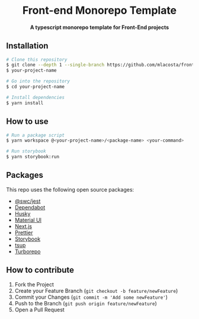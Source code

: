 <h1 align="center">
  <br>
  Front-end Monorepo Template
  <br>
</h1>

<h4 align="center">A typescript monorepo template for Front-End projects</h4>

## Installation

```bash
# Clone this repository
$ git clone --depth 1 --single-branch https://github.com/mlacosta/frontend-monorepo-template \ 
$ your-project-name

# Go into the repository
$ cd your-project-name

# Install dependencies
$ yarn install
```

## How to use

```bash
# Run a package script
$ yarn workspace @<your-project-name>/<package-name> <your-command>

# Run storybook
$ yarn storybook:run
```

## Packages

This repo uses the following open source packages:

- [@swc/jest](https://swc.rs/)
- [Dependabot](https://docs.github.com/en/code-security/supply-chain-security/keeping-your-dependencies-updated-automatically)
- [Husky](https://typicode.github.io/husky)
- [Material UI](https://mui.com/)
- [Next.js](https://nextjs.org)
- [Prettier](https://www.npmjs.com/package/prettier)
- [Storybook](https://storybook.js.org/)
- [tsup](https://github.com/egoist/tsup)
- [Turborepo](https://turbo.build/)


## How to contribute

1. Fork the Project
2. Create your Feature Branch (`git checkout -b feature/newFeature`)
3. Commit your Changes (`git commit -m 'Add some newFeature'`)
4. Push to the Branch (`git push origin feature/newFeature`)
5. Open a Pull Request

